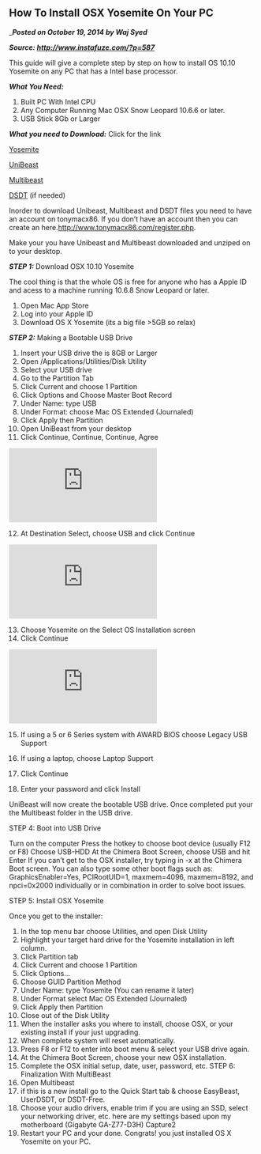 ## How To Install OSX Yosemite On Your PC
____Posted on October 19, 2014 by Waj Syed___

___Source: http://www.instafuze.com/?p=587___

This guide will give a complete step by step on how to install OS 10.10 Yosemite on any PC that has a Intel base processor.

___What You Need:___
1. Built PC With Intel CPU
2. Any Computer Running Mac OSX Snow Leopard 10.6.6 or later.
3. USB Stick 8Gb or Larger


___What you need to Download:___ Click for the link

[Yosemite](https://itunes.apple.com/WebObjects/MZStore.woa/wa/viewSoftware?id=915041082&mt=12)

[UniBeast](http://www.tonymacx86.com/downloads.php?do=file&id=244)

[Multibeast](http://www.tonymacx86.com/downloads.php?do=file&id=242)

[DSDT](http://www.tonymacx86.com/11-dsdt-database.html) (if needed)

Inorder to download Unibeast, Multibeast  and DSDT files you need to have an account on tonymacx86.  If you don’t have an account then you can create an here.http://www.tonymacx86.com/register.php.

Make your you have Unibeast and Multibeast downloaded and unziped on to your desktop.

___STEP 1:___ Download OSX 10.10 Yosemite

The cool thing is that the whole OS is free for anyone who has a Apple ID and acess to a machine running 10.6.8 Snow Leopard or later.

1. Open Mac App Store
2. Log into your Apple ID
3. Download OS X Yosemite (its a big file >5GB so relax)

___STEP 2:___ Making a Bootable USB Drive

1. Insert your USB drive the is 8GB or Larger
2. Open /Applications/Utilities/Disk Utility
3. Select your USB drive
4. Go to the Partition Tab
5. Click Current and choose 1 Partition 
6. Click Options and Choose Master Boot Record
7. Under Name: type USB
8. Under Format: choose Mac OS Extended (Journaled)
9. Click Apply then Partition
10. Open UniBeast from your desktop
11. Click Continue, Continue, Continue, Agree

![](http://www.tonymacx86.com/attachments/106475d1412962728-ub-1.png.html)

12. At Destination Select, choose USB and click Continue

![](http://www.tonymacx86.com/attachments/106472d1412962641-ub-2.png.html)

13. Choose Yosemite on the Select OS Installation screen
14. Click Continue

![](http://www.tonymacx86.com/attachments/106478d1412962972-ub-3.png.html)

15. If using a 5 or 6 Series system with AWARD BIOS choose Legacy USB Support
16. If using a laptop, choose Laptop Support
17. Click Continue


18. Enter your password and click Install


UniBeast will now create the bootable USB drive. Once completed put your the Multibeast folder in the USB drive.

STEP 4: Boot into USB Drive

Turn on the computer
Press the hotkey to choose boot device (usually F12 or F8)
Choose USB-HDD
At the Chimera Boot Screen, choose USB and hit Enter
If you can’t get to the OSX installer, try typing in -x at the Chimera Boot  screen. You can also type some other boot flags such as: GraphicsEnabler=Yes, PCIRootUID=1, maxmem=4096, maxmem=8192, and npci=0x2000 individually or in combination in order to solve boot issues.

 STEP 5: Install OSX Yosemite

Once you get to the installer:

1. In the top menu bar choose Utilities, and open Disk Utility
2. Highlight your target hard drive for the Yosemite installation in left column.
3. Click Partition tab
4. Click Current and choose 1 Partition
5. Click Options…
6. Choose GUID Partition Method
7. Under Name: type Yosemite (You can rename it later)
8. Under Format select Mac OS Extended (Journaled)
9. Click Apply then Partition
10. Close out of the Disk Utility
11. When the installer asks you where to install, choose OSX, or your existing install if your just upgrading.
12. When complete system will reset automatically.
13. Press F8 or F12 to enter into boot menu & select your USB drive again.
14. At the Chimera Boot Screen, choose your new OSX installation.
15. Complete the OSX initial setup, date, user, password, etc.
STEP 6: Finalization With MultiBeast 
1. Open Multibeast
2. if this is a new install go to the Quick Start tab & choose EasyBeast, UserDSDT, or DSDT-Free.
3. Choose your audio drivers, enable trim if you are using an SSD, select your networking driver, etc. here are my settings based upon my motherboard (Gigabyte GA-Z77-D3H) Capture2
4. Restart your PC and your done.
Congrats! you just installed  OS X Yosemite on your PC.
